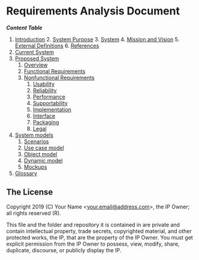 # Requirements Analysis Document

***Content Table***

1. [Introduction](./introduction/readme.md)
    2. [System Purpose](./introduction/system_purpose.md)
    3. [System](./introduction/system_scope.md)
    4. [Mission and Vision](./introduction/mission_and_vision.md)
    5. [External Definitions](./introduction/external_definitions.md)
    6. [References](./introduction/references.md)
2. [Current System](./current_system/readme.md)
3. [Proposed System](./proposed_system/readme.md)
    1. [Overview](./proposed_system/overview.md)
    2. [Functional Requirements](./proposed_system/functional-requirements.md)
    3. [Nonfunctional Requirements](./proposed_system/nonfunctional_requirements/readme.md)
        1. [Usability](./proposed_system/nonfunctional_requirements/usability.md)
        2. [Reliability](./proposed_system/nonfunctional_requirements/reliability.md)
        3. [Performance](./proposed_system/nonfunctional_requirements/performance.md)
        4. [Supportability](./proposed_system/nonfunctional_requirements/supportability.md)
        5. [Implementation](./proposed_system/nonfunctional_requirements/implementation.md)
        6. [Interface](./proposed_system/nonfunctional_requirements/interface.md)
        7. [Packaging](./proposed_system/nonfunctional_requirements/packaging.md)
        8. [Legal](./proposed_system/nonfunctional_requirements/legal.md)
4. [System models](./system_models/readme.md)
    1. [Scenarios](./system_models/scenarios.md)
    2. [Use case model](./system_models/use_case_models.md)
    3. [Object model](./system_models/object_models.md)
    4. [Dynamic model](./system_models/dynamic_models.md)
    5. [Mockups](./system_models/mockups.md)
5. [Glossary](./glossary.md)

## The License

Copyright 2019 (C) Your Name <<your.email@address.com>>, the IP Owner; all rights reserved (R).

This file and the folder and repository it is contained in are private and contain intellectual property, trade secrets, copyrighted material, and other protected works, the IP, that are the property of the IP Owner. You must get explicit permission from the IP Owner to possess, view, modify, share, duplicate, discourse, or publicly display the IP.
